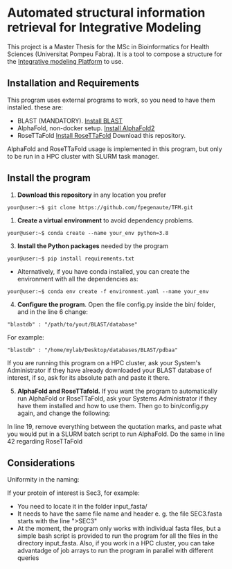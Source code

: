 # Automated structural information retrieval for Integrative Modeling
This project is a Master Thesis for the MSc in Bioinformatics for Health Sciences (Universitat Pompeu Fabra). It is a tool to compose a structure for the [Integrative modeling Platform](https://integrativemodeling.org/) to use. 
## Installation and Requirements

This program uses external programs to work, so you need to have them installed.
these are:  
- BLAST (MANDATORY). [Install BLAST](https://blast.ncbi.nlm.nih.gov/Blast.cgi?PAGE_TYPE=BlastDocs&DOC_TYPE=Download)
- AlphaFold, non-docker setup. [Install AlphaFold2](https://github.com/kalininalab/alphafold_non_docker)
- RoseTTaFold [Install RoseTTaFold](https://github.com/RosettaCommons/RoseTTAFold)
Download this repository.

AlphaFold and RoseTTaFold usage is implemented in this program, but only to be
run in a HPC cluster with SLURM task manager.


## Install the program

1. **Download this repository** in any location you prefer
```console
your@user:~$ git clone https://github.com/fpegenaute/TFM.git
```

1. **Create a virtual environment** to avoid dependency
problems.

```console
your@user:~$ conda create --name your_env python=3.8
```

3. **Install the Python packages** needed by the program

```console
your@user:~$ pip install requirements.txt
```

* Alternatively, if you have conda installed, you can create the environment with
all the dependencies as:

```console
your@user:~$ conda env create -f environment.yaml --name your_env
```

4. **Configure the program**. 
Open the file config.py inside the bin/ folder, and in the line 6 change:

```text
"blastdb" : "/path/to/yout/BLAST/database"
```

For example:

```text
"blastdb" : "/home/mylab/Desktop/databases/BLAST/pdbaa"
```
If you are running this program on a HPC cluster, ask your System's 
Administrator if they have already downloaded your BLAST database of interest, if so, ask for its absolute path and paste it  there. 

5. **AlphaFold and RoseTTafold.** If you want the program to automatically run
AlphaFold or RoseTTaFold, ask your Systems Administrator if they have them installed
and how to use them. Then go to bin/config.py again, and change the following:

In line 19, remove everything between the quotation marks, and paste what you
would put in a SLURM batch script to run AlphaFold. Do the same in line 42 
regarding RoseTTaFold

## Considerations

Uniformity in the naming:

If your protein of interest is Sec3, for example:
- You need to locate it in the folder input_fasta/
 - It needs to have the same file name and header e. g. the file SEC3.fasta starts with the line ">SEC3"
- At the moment, the program only works with individual fasta files, but a simple bash script is provided to run the program for all the files in the directory input_fasta. Also, if you work in a HPC cluster, you can take advantadge of job arrays to run the program in parallel with different queries





